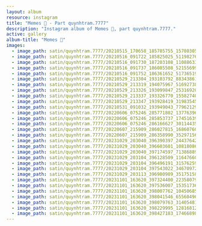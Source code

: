 ```yaml
---
layout: album
resource: instagram
title: "Memes 👺 - Part quynhtram.7777"
description: "Instagram album of Memes 👺, part quynhtram.7777."
active: gallery
album-title: "Memes 👺"
images:
  - image_path: satin/quynhtram.7777/20210515_170658_185785755_1578030562386992_5283629615853189472_n.jpg
  - image_path: satin/quynhtram.7777/20210516_091722_185825025_511982760214852_4470471864252267168_n.jpg
  - image_path: satin/quynhtram.7777/20210516_091730_187203108_110886337844328_4628873830915164627_n.jpg
  - image_path: satin/quynhtram.7777/20210516_091737_186085508_521556999004207_2390045262401648100_n.jpg
  - image_path: satin/quynhtram.7777/20210516_091752_186361652_517365195934542_7156325474460570308_n.jpg
  - image_path: satin/quynhtram.7777/20210529_213304_193103792_883438615850711_4926138326065262653_n.jpg
  - image_path: satin/quynhtram.7777/20210529_213319_194075967_516927382826468_5011887385676317872_n.jpg
  - image_path: satin/quynhtram.7777/20210529_213326_193099847_253169206575544_6395158352347461501_n.jpg
  - image_path: satin/quynhtram.7777/20210529_213337_193326770_155827406557842_6522093537242277473_n.jpg
  - image_path: satin/quynhtram.7777/20210529_213347_193928419_319835459542898_7256109425800792281_n.jpg
  - image_path: satin/quynhtram.7777/20210531_091032_193949043_779621299590273_3206521008652446504_n.jpg
  - image_path: satin/quynhtram.7777/20220606_075246_285771802_1377639699417273_682243890964736498_n.jpg
  - image_path: satin/quynhtram.7777/20220606_075246_285853737_174516394951514_1849073078184268757_n.jpg
  - image_path: satin/quynhtram.7777/20220606_075246_286166627_3011443532451988_5904338860858319716_n.jpg
  - image_path: satin/quynhtram.7777/20220607_215909_286027815_1686076048423276_5415301824577838095_n.jpg
  - image_path: satin/quynhtram.7777/20220607_215909_286358990_352971563429879_2362272503506573200_n.jpg
  - image_path: satin/quynhtram.7777/20231029_203040_396390397_244376421966985_3740355965794596691_n.jpg
  - image_path: satin/quynhtram.7777/20231029_203040_396603601_1081808679936139_9176707715631529456_n.jpg
  - image_path: satin/quynhtram.7777/20231029_203040_397174597_713868893510754_7441099069956099083_n.jpg
  - image_path: satin/quynhtram.7777/20231029_203104_396128509_1164766051149277_6721700678143486767_n.jpg
  - image_path: satin/quynhtram.7777/20231029_203104_396496191_315762594503514_5660839270515455829_n.jpg
  - image_path: satin/quynhtram.7777/20231029_203104_397543022_346709724410567_5956946955048231833_n.jpg
  - image_path: satin/quynhtram.7777/20231029_203113_396980989_351751584026171_9058403250389482909_n.jpg
  - image_path: satin/quynhtram.7777/20231101_163620_397324400_2235807976609025_1736285512961401589_n.jpg
  - image_path: satin/quynhtram.7777/20231101_163620_397536007_1535173650619550_8602182615019835466_n.jpg
  - image_path: satin/quynhtram.7777/20231101_163620_398007762_1045068589862764_5890602903813131106_n.jpg
  - image_path: satin/quynhtram.7777/20231101_163620_398041546_655604963229738_4438173566925596856_n.jpg
  - image_path: satin/quynhtram.7777/20231101_163620_398079763_314054811342773_7414400456653626842_n.jpg
  - image_path: satin/quynhtram.7777/20231101_163620_398229995_1281681265827458_1626174714280020317_n.jpg
  - image_path: satin/quynhtram.7777/20231101_163620_398427183_174668982382145_1868759826448755524_n.jpg
---
```

